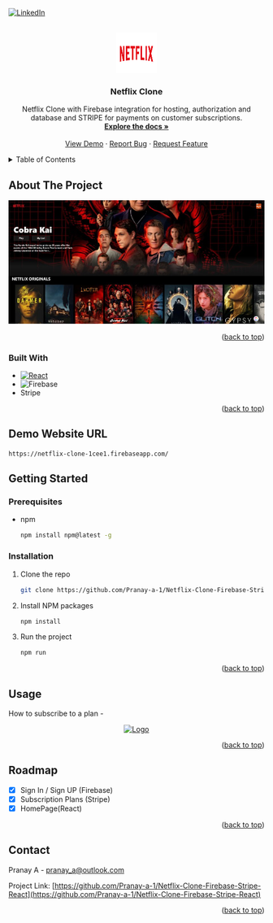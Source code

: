 <a name="readme-top"></a>

<!-- PROJECT SHIELDS -->
<!--
*** I'm using markdown "reference style" links for readability.
*** Reference links are enclosed in brackets [ ] instead of parentheses ( ).
*** See the bottom of this document for the declaration of the reference variables
*** for contributors-url, forks-url, etc. This is an optional, concise syntax you may use.
*** https://www.markdownguide.org/basic-syntax/#reference-style-links
-->

[![LinkedIn][linkedin-shield]][linkedin-url]

<!-- PROJECT LOGO -->
<br />
<div align="center">
  <a href="https://github.com/Pranay-a-1/Netflix-Clone-Firebase-Stripe-React">
    <img src="./netflix reactjs/netflix-build/public/assets/images/netflix-logo.png" alt="Logo" width="80" height="80">
  </a>

<h3 align="center">Netflix Clone</h3>

  <p align="center">
    Netflix Clone with Firebase integration for hosting, authorization and database and STRIPE for payments on customer subscriptions.
    <br />
    <a href="https://github.com/Pranay-a-1/Netflix-Clone-Firebase-Stripe-React"><strong>Explore the docs »</strong></a>
    <br />
    <br />
    <a href="https://netflix-clone-1cee1.firebaseapp.com/">View Demo</a>
    ·
    <a href="https://github.com/Pranay-a-1/Netflix-Clone-Firebase-Stripe-React/issues">Report Bug</a>
    ·
    <a href="https://github.com/Pranay-a-1/Netflix-Clone-Firebase-Stripe-React/issues">Request Feature</a>
  </p>
</div>

<!-- TABLE OF CONTENTS -->
<details>
  <summary>Table of Contents</summary>
  <ol>
    <li>
      <a href="#about-the-project">About The Project</a>
      <ul>
        <li><a href="#built-with">Built With</a></li>
      </ul>
    </li>
    <li>
      <a href="#getting-started">Getting Started</a>
      <ul>
        <li><a href="#prerequisites">Prerequisites</a></li>
        <li><a href="#installation">Installation</a></li>
      </ul>
    </li>
    <li><a href="#usage">Usage</a></li>
    <li><a href="#roadmap">Roadmap</a></li>
    <li><a href="#contact">Contact</a></li>
    
  </ol>
</details>

<!-- ABOUT THE PROJECT -->

## About The Project

<!-- [![Product Name Screen Shot][product-screenshot]]("./images/netflix-ss.jpeg") -->

<div align="center">
  <a href="https://github.com/Pranay-a-1/Netflix-Clone-Firebase-Stripe-React">
    <img src="./images/netflix-ss.jpeg" alt="Logo" >
  </a>
</div>

<!-- Here's a blank template to get started: To avoid retyping too much info. Do a search and replace with your text editor for the following: `github_username`, `repo_name`, `twitter_handle`, `linkedin_username`, `email_client`, `email`, `project_title`, `project_description` -->

<p align="right">(<a href="#readme-top">back to top</a>)</p>

### Built With

<!-- - [![Next][next.js]][next-url] -->

- [![React][react.js]][react-url]
- ![Firebase](https://img.shields.io/badge/Firebase-039BE5?style=for-the-badge&logo=Firebase&logoColor=white)
- Stripe

<p align="right">(<a href="#readme-top">back to top</a>)</p>

## Demo Website URL

```
https://netflix-clone-1cee1.firebaseapp.com/
```

<!-- GETTING STARTED -->

## Getting Started

<!-- This is an example of how you may give instructions on setting up your project locally.
To get a local copy up and running follow these simple example steps. -->

### Prerequisites

<!-- This is an example of how to list things you need to use the software and how to install them. -->

- npm
  ```sh
  npm install npm@latest -g
  ```

### Installation

<!-- 1. Get a free API Key at [https://example.com](https://example.com) -->

1. Clone the repo
   ```sh
   git clone https://github.com/Pranay-a-1/Netflix-Clone-Firebase-Stripe-React
   ```
2. Install NPM packages
   ```sh
   npm install
   ```
3. Run the project
   ```sh
   npm run
   ```

<p align="right">(<a href="#readme-top">back to top</a>)</p>

<!-- USAGE EXAMPLES -->

## Usage

How to subscribe to a plan -

<div align="center">
  <a href="https://github.com/Pranay-a-1/Netflix-Clone-Firebase-Stripe-React">
    <img src="./images/netflix-gif.gif" alt="Logo" >
  </a>
</div>

<p align="right">(<a href="#readme-top">back to top</a>)</p>

<!-- ROADMAP -->

## Roadmap

- [x] Sign In / Sign UP (Firebase)
- [x] Subscription Plans (Stripe)
- [x] HomePage(React)

<!-- See the [open issues](https://github.com/github_username/repo_name/issues) for a full list of proposed features (and known issues). -->

<p align="right">(<a href="#readme-top">back to top</a>)</p>

<!-- CONTACT -->

## Contact

Pranay A - pranay_a@outlook.com

Project Link: [https://github.com/Pranay-a-1/Netflix-Clone-Firebase-Stripe-React](https://github.com/Pranay-a-1/Netflix-Clone-Firebase-Stripe-React)

<p align="right">(<a href="#readme-top">back to top</a>)</p>

<!-- MARKDOWN LINKS & IMAGES -->
<!-- https://www.markdownguide.org/basic-syntax/#reference-style-links -->

[contributors-shield]: https://img.shields.io/github/contributors/github_username/repo_name.svg?style=for-the-badge
[contributors-url]: https://github.com/github_username/repo_name/graphs/contributors
[forks-shield]: https://img.shields.io/github/forks/github_username/repo_name.svg?style=for-the-badge
[forks-url]: https://github.com/github_username/repo_name/network/members
[stars-shield]: https://img.shields.io/github/stars/github_username/repo_name.svg?style=for-the-badge
[stars-url]: https://github.com/github_username/repo_name/stargazers
[issues-shield]: https://img.shields.io/github/issues/github_username/repo_name.svg?style=for-the-badge
[issues-url]: https://github.com/github_username/repo_name/issues
[license-shield]: https://img.shields.io/github/license/github_username/repo_name.svg?style=for-the-badge
[license-url]: https://github.com/github_username/repo_name/blob/master/LICENSE.txt
[linkedin-shield]: https://img.shields.io/badge/-LinkedIn-black.svg?style=for-the-badge&logo=linkedin&colorB=555
[linkedin-url]: https://linkedin.com/in/linkedin_username
[product-screenshot]: images/screenshot.png
[next.js]: https://img.shields.io/badge/next.js-000000?style=for-the-badge&logo=nextdotjs&logoColor=white
[next-url]: https://nextjs.org/
[react.js]: https://img.shields.io/badge/React-20232A?style=for-the-badge&logo=react&logoColor=61DAFB
[react-url]: https://reactjs.org/
[vue.js]: https://img.shields.io/badge/Vue.js-35495E?style=for-the-badge&logo=vuedotjs&logoColor=4FC08D
[vue-url]: https://vuejs.org/
[angular.io]: https://img.shields.io/badge/Angular-DD0031?style=for-the-badge&logo=angular&logoColor=white
[angular-url]: https://angular.io/
[svelte.dev]: https://img.shields.io/badge/Svelte-4A4A55?style=for-the-badge&logo=svelte&logoColor=FF3E00
[svelte-url]: https://svelte.dev/
[laravel.com]: https://img.shields.io/badge/Laravel-FF2D20?style=for-the-badge&logo=laravel&logoColor=white
[laravel-url]: https://laravel.com
[bootstrap.com]: https://img.shields.io/badge/Bootstrap-563D7C?style=for-the-badge&logo=bootstrap&logoColor=white
[bootstrap-url]: https://getbootstrap.com
[jquery.com]: https://img.shields.io/badge/jQuery-0769AD?style=for-the-badge&logo=jquery&logoColor=white
[jquery-url]: https://jquery.com
